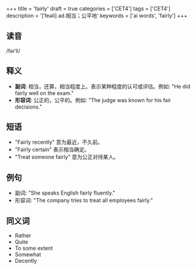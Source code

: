 +++
title = 'fairly'
draft = true
categories = ['CET4']
tags = ['CET4']
description = '[ˈfeəli] ad.相当；公平地'
keywords = ['ai words', 'fairly']
+++

## 读音
/fərˈli/

## 释义
- **副词**: 相当，还算，相当程度上。表示某种程度的认可或评估。例如: "He did fairly well on the exam."
- **形容词**: 公正的，公平的。例如: "The judge was known for his fair decisions."

## 短语
- "Fairly recently" 意为最近，不久前。
- "Fairly certain" 表示相当确定。
- "Treat someone fairly" 意为公正对待某人。

## 例句
- 副词: "She speaks English fairly fluently."
- 形容词: "The company tries to treat all employees fairly."

## 同义词
- Rather
- Quite
- To some extent
- Somewhat
- Decently
